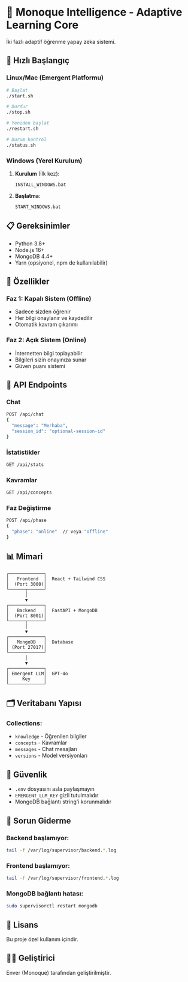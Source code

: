 # 🧠 Monoque Intelligence - Adaptive Learning Core

İki fazlı adaptif öğrenme yapay zeka sistemi.

## 🚀 Hızlı Başlangıç

### Linux/Mac (Emergent Platformu)

```bash
# Başlat
./start.sh

# Durdur
./stop.sh

# Yeniden başlat
./restart.sh

# Durum kontrol
./status.sh
```

### Windows (Yerel Kurulum)

1. **Kurulum** (İlk kez):
   ```
   INSTALL_WINDOWS.bat
   ```

2. **Başlatma**:
   ```
   START_WINDOWS.bat
   ```

## 📋 Gereksinimler

- Python 3.8+
- Node.js 16+
- MongoDB 4.4+
- Yarn (opsiyonel, npm de kullanılabilir)

## 🎯 Özellikler

### Faz 1: Kapalı Sistem (Offline)
- Sadece sizden öğrenir
- Her bilgi onaylanır ve kaydedilir
- Otomatik kavram çıkarımı

### Faz 2: Açık Sistem (Online)
- İnternetten bilgi toplayabilir
- Bilgileri sizin onayınıza sunar
- Güven puanı sistemi

## 🔧 API Endpoints

### Chat
```bash
POST /api/chat
{
  "message": "Merhaba",
  "session_id": "optional-session-id"
}
```

### İstatistikler
```bash
GET /api/stats
```

### Kavramlar
```bash
GET /api/concepts
```

### Faz Değiştirme
```bash
POST /api/phase
{
  "phase": "online"  // veya "offline"
}
```

## 📊 Mimari

```
┌─────────────┐
│   Frontend  │  React + Tailwind CSS
│  (Port 3000)│
└──────┬──────┘
       │
       ▼
┌─────────────┐
│   Backend   │  FastAPI + MongoDB
│  (Port 8001)│
└──────┬──────┘
       │
       ▼
┌─────────────┐
│   MongoDB   │  Database
│ (Port 27017)│
└─────────────┘
       │
       ▼
┌─────────────┐
│ Emergent LLM│  GPT-4o
│     Key     │
└─────────────┘
```

## 🗂️ Veritabanı Yapısı

### Collections:
- `knowledge` - Öğrenilen bilgiler
- `concepts` - Kavramlar
- `messages` - Chat mesajları
- `versions` - Model versiyonları

## 🔐 Güvenlik

- `.env` dosyasını asla paylaşmayın
- `EMERGENT_LLM_KEY` gizli tutulmalıdır
- MongoDB bağlantı string'i korunmalıdır

## 🐛 Sorun Giderme

### Backend başlamıyor:
```bash
tail -f /var/log/supervisor/backend.*.log
```

### Frontend başlamıyor:
```bash
tail -f /var/log/supervisor/frontend.*.log
```

### MongoDB bağlantı hatası:
```bash
sudo supervisorctl restart mongodb
```

## 📝 Lisans

Bu proje özel kullanım içindir.

## 👨‍💻 Geliştirici

Enver (Monoque) tarafından geliştirilmiştir.
